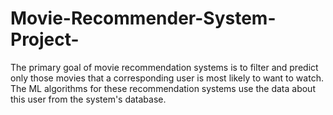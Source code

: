 # Movie-Recommender-System-Project-
The primary goal of movie recommendation systems is to filter and predict only those movies that a corresponding user is most likely to want to watch. The ML algorithms for these recommendation systems use the data about this user from the system's database.
